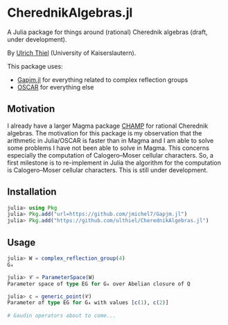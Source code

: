# CherednikAlgebras.jl

A Julia package for things around (rational) Cherednik algebras (draft, under development).

By [Ulrich Thiel](https://ulthiel.com/math) (University of Kaiserslautern).

This package uses:

* [Gapjm.jl](https://github.com/jmichel7/Gapjm.jl) for everything related to complex reflection groups
* [OSCAR](https://oscar.computeralgebra.de) for everything else

## Motivation

I already have a larger Magma package [CHAMP](https://github.com/ulthiel/Champ) for rational Cherednik algebras. The motivation for this package is my observation that the arithmetic in Julia/OSCAR is faster than in Magma and I am able to solve some problems I have not been able to solve in Magma. This concerns especially the computation of Calogero–Moser cellular characters. So, a first milestone is to re-implement in Julia the algorithm for the computation is Calogero–Moser cellular characters. This is still under development.

## Installation

```julia
julia> using Pkg
julia> Pkg.add("url=https://github.com/jmichel7/Gapjm.jl")
julia> Pkg.add("https://github.com/ulthiel/CherednikAlgebras.jl")
```

## Usage

```julia
julia> W = complex_reflection_group(4)
G₄

julia> 𝒞 = ParameterSpace(W)
Parameter space of type EG for G₄ over Abelian closure of Q

julia> c = generic_point(𝒞)
Parameter of type EG for G₄ with values [c(1), c(2)]
        
# Gaudin operators about to come...
```



